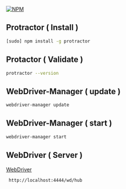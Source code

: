 [![NPM](http://marcysutton.com/slides/fluent2015/img/protractor-logo.png)](http://marcysutton.com/slides/fluent2015/img/protractor-logo.png)
## Protractor ( Install )
```bash
[sudo] npm install -g protractor
```

## Protactor ( Validate )
```bash
protractor --version
```

## WebDriver-Manager ( update )
```bash
webdriver-manager update
```

## WebDriver-Manager ( start )
```bash
webdriver-manager start
```

## WebDriver ( Server )

[WebDriver](http://localhost:4444/wd/hub)

```bash
 http://localhost:4444/wd/hub
```
